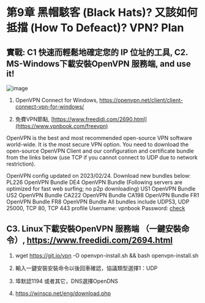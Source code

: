 # 第9章 黑帽駭客 (Black Hats)? 又該如何抵擋 (How To Defeact)? VPN? Plan

## 實戰: C1 快速而輕鬆地確定您的 IP 位址的工具, C2. MS-Windows下載安裝OpenVPN 服務端, and use it!

![image](https://github.com/Grace-TA/CyberSecurity-Spring2023/assets/89304181/47ee7460-3cd8-4881-8196-6eea8b6070a3)

1. OpenVPN Connect for Windows, https://openvpn.net/client/client-connect-vpn-for-windows/

2. 免費VPN節點, [https://www.freedidi.com/2690.html](https://www.vpnbook.com/freevpn)

OpenVPN is the best and most recommended open-source VPN software world-wide. It is the most secure VPN option. You need to download the open-source OpenVPN Client and our configuration and certificate bundle from the links below (use TCP if you cannot connect to UDP due to network restriction).

OpenVPN config updated on 2023/02/24. Download new bundles below:
PL226 OpenVPN Bundle
DE4 OpenVPN Bundle
(Following servers are optimized for fast web surfing; no p2p downloading)
US1 OpenVPN Bundle
US2 OpenVPN Bundle
CA222 OpenVPN Bundle
CA198 OpenVPN Bundle
FR1 OpenVPN Bundle
FR8 OpenVPN Bundle
All bundles include UDP53, UDP 25000, TCP 80, TCP 443 profile
Username: vpnbook
Password: [check](https://www.vpnbook.com/freevpn)


## C3. Linux下載安裝OpenVPN 服務端 （一鍵安裝命令）, https://www.freedidi.com/2694.html


1. wget https://git.io/vpn -O openvpn-install.sh && bash openvpn-install.sh

2. 輸入一鍵安裝安裝命令以後回車確認，協議類型選擇1：UDP

3. 埠默認1194 或者其它，DNS選擇OpenDNS

4. https://winscp.net/eng/download.php
